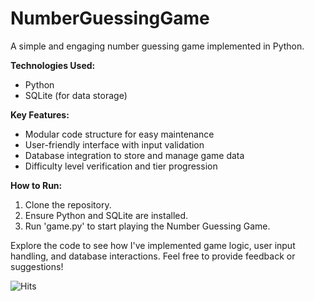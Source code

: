 # NumberGuessingGame
A simple and engaging number guessing game implemented in Python. 

**Technologies Used:**
- Python
- SQLite (for data storage)

**Key Features:**
- Modular code structure for easy maintenance
- User-friendly interface with input validation
- Database integration to store and manage game data
- Difficulty level verification and tier progression

**How to Run:**
1. Clone the repository.
2. Ensure Python and SQLite are installed.
3. Run 'game.py' to start playing the Number Guessing Game.

Explore the code to see how I've implemented game logic, user input handling, and database interactions. Feel free to provide feedback or suggestions!

![Hits](https://hits.seeyoufarm.com/api/count/incr/badge.svg?url=https://github.com/NahidHassanOfficial/NumberGuessingGame)
